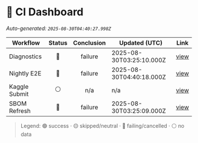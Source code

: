 # 🚦 CI Dashboard

_Auto-generated: `2025-08-30T04:40:27.998Z`_

| Workflow | Status | Conclusion | Updated (UTC) | Link |
|---|:---:|:---:|---|---|
| Diagnostics | 🔴 | failure | 2025-08-30T03:25:10.000Z | [view](https://github.com/bartytime4life/ArielSensorArray/actions/runs/17338778963) |
| Nightly E2E | 🔴 | failure | 2025-08-30T04:40:18.000Z | [view](https://github.com/bartytime4life/ArielSensorArray/actions/runs/17339472820) |
| Kaggle Submit | ⚪ | n/a | n/a | [view]( ) |
| SBOM Refresh | 🔴 | failure | 2025-08-30T03:25:09.000Z | [view](https://github.com/bartytime4life/ArielSensorArray/actions/runs/17338778846) |

> Legend: 🟢 success · 🟡 skipped/neutral · 🔴 failing/cancelled · ⚪ no data